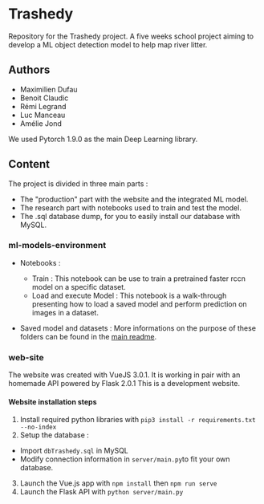 # Trashedy

Repository for the Trashedy project. A five weeks school project aiming to develop a ML object detection model to help map river litter.

## Authors

- Maximilien Dufau
- Benoit Claudic
- Rémi Legrand
- Luc Manceau
- Amélie Jond

We used Pytorch 1.9.0 as the main Deep Learning library.

## Content

The project is divided in three main parts :

- The "production" part with the website and the integrated ML model.
- The research part with notebooks used to train and test the model.
- The .sql database dump, for you to easily install our database with MySQL.

### ml-models-environment

* Notebooks :
  * Train : This notebook can be use to train a pretrained faster rccn model on a specific dataset.
  * Load and execute Model : This notebook is a walk-through presenting how to load a saved model and perform prediction on images in a dataset.

* Saved model and datasets : More informations on the purpose of these folders can be found in the [main readme](https://github.com/Maxew42/ML).

### web-site

The website was created with VueJS 3.0.1. It is working in pair with an homemade API powered by Flask 2.0.1
This is a development website.

#### Website installation steps

1. Install required python libraries with `pip3 install -r requirements.txt --no-index`
2. Setup the database :
  * Import `dbTrashedy.sql` in MySQL
  * Modify connection information in `server/main.py`to fit your own database.
3. Launch the Vue.js app with `npm install` then `npm run serve`
4. Launch the Flask API with `python server/main.py`